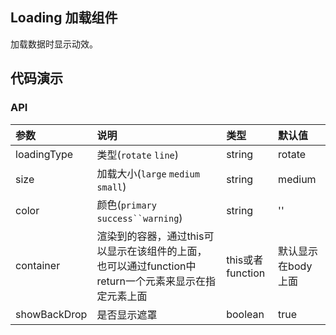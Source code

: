 ## Loading 加载组件

加载数据时显示动效。

## 代码演示

### API

|参数|说明|类型|默认值|
|:---|:----|:----|:------|
|loadingType|类型(`rotate` `line`)|string|rotate|
|size|加载大小(`large` `medium` `small`)|string|medium|
|color|颜色(`primary` `success``warning`)|string|''|
|container|渲染到的容器，通过this可以显示在该组件的上面，也可以通过function中return一个元素来显示在指定元素上面|this或者function|默认显示在body上面|
|showBackDrop|是否显示遮罩|boolean|true|
